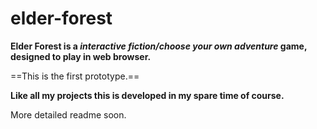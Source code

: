 # elder-forest

**Elder Forest is a *interactive fiction/choose your own adventure* game, designed to play in web browser.**

==This is the first prototype.==

**Like all my projects this is developed in my spare time of course.**

More detailed readme soon.